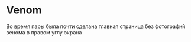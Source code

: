 # Venom
Во время пары была почти сделана главная страница без фотографий венома в правом углу экрана
